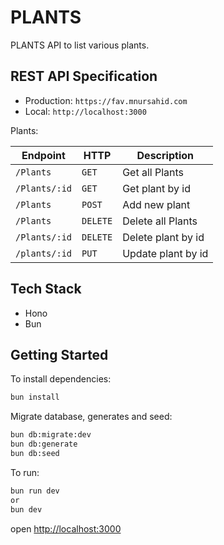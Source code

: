 # PLANTS

PLANTS API to list various plants.

## REST API Specification

- Production: `https://fav.mnursahid.com`
- Local: `http://localhost:3000`

Plants:

| Endpoint      | HTTP     | Description        |
| ------------- | -------- | ------------------ |
| `/Plants`     | `GET`    | Get all Plants     |
| `/Plants/:id` | `GET`    | Get plant by id    |
| `/Plants`     | `POST`   | Add new plant      |
| `/Plants`     | `DELETE` | Delete all Plants  |
| `/Plants/:id` | `DELETE` | Delete plant by id |
| `/plants/:id` | `PUT`    | Update plant by id |

## Tech Stack

- Hono
- Bun

## Getting Started

To install dependencies:

```sh
bun install
```

Migrate database, generates and seed:

```sh
bun db:migrate:dev
bun db:generate
bun db:seed
```

To run:

```sh
bun run dev
or
bun dev
```

open <http://localhost:3000>
